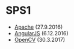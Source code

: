 # SPS1

- [Apache](APACHE.md) (27.9.2016)
- [AngularJS](ANGULARJS.md) (6.12.2016)
- [OpenCV](OpenCV.md) (30.3.2017)
